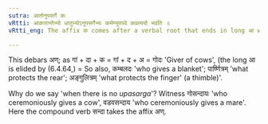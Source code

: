 ```yaml
---
sutra: आतोनुपसर्गे कः
vRtti: आकारान्तेभ्यो धातुभ्योऽनुपसर्गेभ्यः कर्मण्युपपदे कप्रत्ययो भवति ॥
vRtti_eng: The affix क comes after a verbal root that ends in long आ when there is no _upasarga_ preceding it and when the object is in composition with it.

---
```

This debars अण्; as गां + दा + क = गां + द + अ = गोदः 'Giver of cows', (the long आ is elided by (6.4.64,) = So also, कम्बलदः 'who gives a blanket'; पार्ष्णित्रम् 'what protects the rear'; अङ्गुलित्रम् 'what protects the finger' (a thimble)'.

Why do we say 'when there is no _upasarga_'? Witness गोसन्दायः 'who ceremoniously gives a cow', वडवसन्दाय 'who ceremoniously gives a mare'. Here the compound verb सन्दा takes the affix अण्.